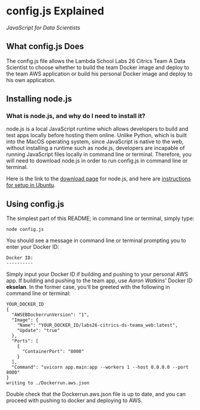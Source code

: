 # config.js Explained

*JavaScript for Data Scientists*

## What config.js Does

The config.js file allows the Lambda School Labs 26 Citrics Team A Data Scientist to choose whether to build the team Docker image and deploy to the team AWS application or build his personal Docker image and deploy to his own application.

## Installing node.js

### What is node.js, and why do I need to install it?

node.js is a local JavaScript runtime which allows developers to build and test apps locally before hosting them online. Unlike Python, which is built into the MacOS operating system, since JavaScript is native to the web, without installing a runtime such as node.js, developers are incapable of running JavaScript files locally in command line or terminal. Therefore, you will need to download node.js in order to run config.js in command line or terminal.

Here is the link to the [download page](https://nodejs.org/en/download/) for node.js, and here are [instructions for setup in Ubuntu](https://www.digitalocean.com/community/tutorials/how-to-install-node-js-on-ubuntu-20-04).

## Using config.js

The simplest part of this README;
in command line or terminal, simply type:

```
node config.js
```

You should see a message in command line or terminal prompting you to enter your Docker ID:

```
Docker ID:
----------
```

Simply input your Docker ID if building and pushing to your personal AWS app. If building and pushing to the team app, use *Aaron Watkins'* Docker ID **ekselan**.  In the former case, you'll be greeted with the following in command line or terminal:

```
YOUR_DOCKER_ID
{
  "AWSEBDockerrunVersion": "1",
  "Image": {
    "Name": "YOUR_DOCKER_ID/labs26-citrics-ds-teama_web:latest",
    "Update": "true"
  },
  "Ports": [
    {
      "ContainerPort": "8000"
    }
  ],
  "Command": "uvicorn app.main:app --workers 1 --host 0.0.0.0 --port 8000"
}
writing to ./Dockerrun.aws.json
```

Double check that the Dockerrun.aws.json file is up to date, and you can proceed with pushing to docker and deploying to AWS.